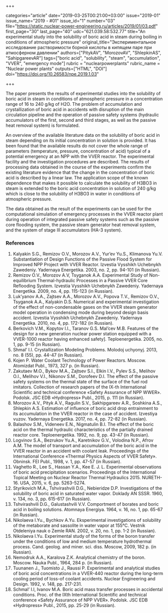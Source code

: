+++

categories="article"
date="2019-03-25T00:21:00+03:00"
issue="2019-01"
issue_name="2019 - #01"
issue_id="1"
number="03"
file="https://static.nuclear-power-engineering.ru/articles/2019/01/03.pdf"
first_page="30"
last_page="40"
udc="621.039.58:532.77"
title="An experimental study into the solubility of boric acid in steam during boiling in conditions of atmospheric pressure"
original_title="Экспериментальное исследование растворимости борной кислоты в кипящем паре при атмосферном давлении"
authors=["PitykAV", "MorozovAV", "ShlepkinAS", "SahipgareevAR"]
tags=["boric acid", "solubility", "steam", "accumulation", "VVER", "emergency mode"]
rubric = "nuclearpowerplants"
rubric_name = "Nuclear power plants"
outputs=["HTML", "DOI"]
doi="https://doi.org/10.26583/npe.2019.1.03"

+++

The paper presents the results of experimental studies into the solubility of boric acid in steam in conditions of atmospheric pressure in a concentration range of 16 to 240 g/kg of H2O. The problem of accumulation and crystallization of boric acid in accidents with disruption of the main circulation pipeline and the operation of passive safety systems (hydraulic accumulators of the first, second and third stages, as well as the passive heat removal system) is formulated.

An overview of the available literature data on the solubility of boric acid in steam depending on its initial concentration in solution is provided. It has been found that the available results do not cover the whole range of parameters (temperature, pressure, concentration of acid) typical of a potential emergency at an NPP with the VVER reactor. The experimental facility and the investigation procedures are described. The results of processing data obtained in the course of the experiments confirm the existing literature evidence that the change in the concentration of boric acid is described by a linear law. The application scope of the known dependence that makes it possible to calculate the solubility of H3BO3 in steam is extended to the boric acid concentration in solution of 240 g/kg which is close to the solubility of H3BO3 in water in conditions of atmospheric pressure.

The data obtained as the result of the experiments can be used for the computational simulation of emergency processes in the VVER reactor plant during operation of integrated passive safety systems such as the passive core flooding system, the passive steam generator heat removal system, and the system of stage III accumulators (HA-3 system).

### References

1. Kalyakin S.G., Remizov O.V., Morozov A.V., Yur’ev Yu.S., Klimanova Yu.V. Substantiation of Design Functions of the Passive Flood System for Improved NPP Project with VVER Reactor. Izvestia Vysshikh Uchebnykh Zawedeniy. Yadernaya Energetika. 2003, no. 2, pp. 94-101 (in Russian).
2. Remizov O.V., Morozov A.V, Tsyganok A.A. Experimental Study of Non-equilibrium Thermal-hydraulic Processes in a Passive VVER Core Reflooding System. Izvestia Vysshikh Uchebnykh Zawedeniy. Yadernaya Energetika. 2009, no. 4, pp. 115-123 (in Russian).
3. Luk’yanov A.A., Zajtsev A.A., Morozov A.V., Popova T.V., Remizov O.V., Tsyganok A.A., Kalyakin D.S. Numerical and experimental investigation of the effect of non-condensable gases on the VVER steam generator model operation in condensing mode during beyond design basis accident. Izvestia Vysshikh Uchebnykh Zawedeniy. Yadernaya Energetika. 2010, no. 4, pp. 172-182 (in Russian).
4. Berkovich V.M., Kopytov I.I., Taranov G.S. Mal’cev M.B. Features of the design for a new generation nuclear power station equipped with a VVER-1000 reactor having enhanced safety]. Teploenergetika. 2005, no. 1, pp. 9-15 (in Russian).
5. Shmal’ I.I. Crystallization Modeling Problems. Molodoj uchyonyj. 2013, no. 8 (55), pp. 44-47 (in Russian).
6. Kojen P. Water Coolant Technology of Power Reactors. Moscow. Atomizdat Publ., 1973, 327 p. (in Russian).
7. Zakutaev M.O., Bykov M.A., Zajtsev S.I., Elkin I.V., Pylev S.S., Melihov O.I., Melihov V.I., Nikonov S.M., Dorofeev D.I. The effect of the passive safety systems on the thermal state of the surface of the fuel rod imitators. Collection of research papers of the IX-th International Scientific and technical conference «Safety Assurance of NPP WWER». Podolsk. JSC EDB «Hydropress» Publ., 2015, p. 111 (in Russian).
8. Morozov A.V., Pityk A.V., Ragulin S.V., Sakhipgareev A.R., Soshkina A.S., Shlepkin A.S. Estimation of influence of boric acid drop entrainment to its accumulation in the VVER reactor in the case of accident. Izvestiya vuzov. Yadernaya Energetika. 2017, no. 4, pp. 72-82 (in Russian).
9. Balashov S.M., Videneev E.N., Nigmatulin B.I. The effect of the boric acid on the thermal hydraulic characteristics of the partially drained reactor core. Teploenergetika. 1992, no. 9, pp. 43-47 (in Russian).
10. Logvinov S.A., Bezrukov Yu.A., Karetnikov G.V., Volodina N.P., Afrov A.M. The model of transport and accumulation of the boric acid in the VVER reactor in an accident with coolant leak. Proceedings of the International Conference «Thermal Physics Aspects of VVER Safety». Obninsk. FEI Publ., 1998, v. 1, pp. 47-57 (in Russian).
11. Vaghetto R., Lee S., Hassan Y.A., Kee E. J. L. Experimental observations of boric acid precipitation scenarios. Proceedings of the International Topical Meeting on Nuclear Reactor Thermal Hydraulics 2015. NURETH-16. USA, 2015, v. 6, pp. 5263-5274.
12. Styrikovich M.A., Tshvirashvili D.G., Nebieridze D.P. Investigations of the solubility of boric acid in saturated water vapor. Doklady AN SSSR. 1960, v. 134, no. 3, pp. 615-617 (in Russian).
13. Tshvirashvili D.G., Galustashvili V.V. Comportment of borates and boric acid in boiling solutions. Atomnaya Energiya. 1964, v. 16, no. 1, pp. 65-67 (in Russian).
14. Nikolaeva I.Yu., Bychkov A.Yu. Eksperimental investigations of solubility of the metaborate and sassolite in water vapor at 155°C. Vestnik Otdeleniya nauk o Zemle RAN. 2002, v. 20, no. 1, pp. 1-2 (in Russian).
15. Nikolaeva I.Yu. Experimental study of the forms of the boron transfer under the conditions of low and medium temperature hydrothermal process. Cand. geolog. and miner. sci. diss. Moscow, 2009, 182 p. (in Russian).
16. Nemodruk A.A., Karalova Z.K. Analytical chemistry of the boron. Moscow. Nauka Publ., 1964, 284 p. (in Russian).
17. Tuunanen J., Tuomisto J., Raussi P. Experimental and analytical studies of boric acid concentrations in a VVER-440 reactor during the long-term cooling period of loss-of coolant accidents. Nuclear Engineering and Design. 1992, v. 148, pp. 217-231.
18. Schmal’ I.I, Ivanov M.A. Boric acid mass transfer processes in accidental conditions. Proc. of the IXth International Scientific and technical conference «Safety Assurance of NPP VVER». Podolsk. JSC EDB «Hydropress» Publ., 2015, pp. 25-29 (in Russian).